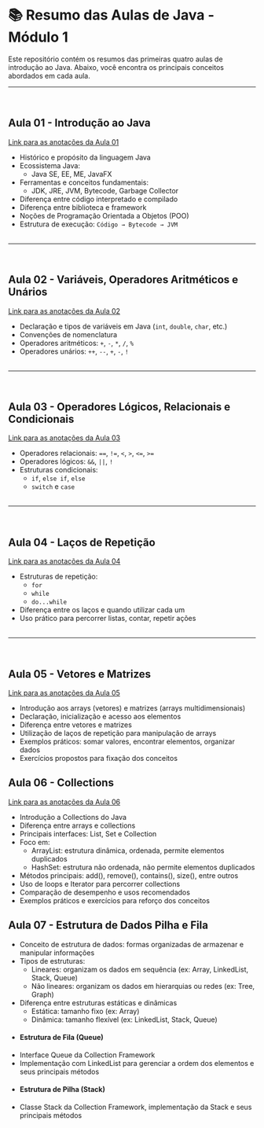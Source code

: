 # 📚 Resumo das Aulas de Java - Módulo 1

Este repositório contém os resumos das primeiras quatro aulas de introdução ao Java. Abaixo, você encontra os principais conceitos abordados em cada aula.


---
</br>

## Aula 01 - Introdução ao Java
[Link para as anotações da Aula 01](https://github.com/renatangr/Generation_Aulas/tree/main/aula_01)
- Histórico e propósito da linguagem Java
- Ecossistema Java:
  - Java SE, EE, ME, JavaFX
- Ferramentas e conceitos fundamentais:
  - JDK, JRE, JVM, Bytecode, Garbage Collector
- Diferença entre código interpretado e compilado
- Diferença entre biblioteca e framework
- Noções de Programação Orientada a Objetos (POO)
- Estrutura de execução: `Código → Bytecode → JVM`
</br></br>
---
</br>

## Aula 02 - Variáveis, Operadores Aritméticos e Unários
[Link para as anotações da Aula 02](https://github.com/renatangr/Generation_Aulas/tree/main/aula_02)
- Declaração e tipos de variáveis em Java (`int`, `double`, `char`, etc.)
- Convenções de nomenclatura
- Operadores aritméticos: `+`, `-`, `*`, `/`, `%`
- Operadores unários: `++`, `--`, `+`, `-`, `!`
</br></br>
---
</br>

## Aula 03 - Operadores Lógicos, Relacionais e Condicionais
[Link para as anotações da Aula 03](https://github.com/renatangr/Generation_Aulas/tree/main/aula_03)
- Operadores relacionais: `==`, `!=`, `<`, `>`, `<=`, `>=`
- Operadores lógicos: `&&`, `||`, `!`
- Estruturas condicionais:
  - `if`, `else if`, `else`
  - `switch` e `case`
</br> </br>
---
</br>

## Aula 04 - Laços de Repetição
[Link para as anotações da Aula 04](https://github.com/renatangr/Generation_Aulas/tree/main/aula_04)
- Estruturas de repetição:
  - `for`
  - `while`
  - `do...while`
- Diferença entre os laços e quando utilizar cada um
- Uso prático para percorrer listas, contar, repetir ações
</br></br>
---
</br>

## Aula 05 - Vetores e Matrizes
[Link para as anotações da Aula 05](https://github.com/renatangr/Generation_Aulas/tree/main/aula_05)
- Introdução aos arrays (vetores) e matrizes (arrays multidimensionais)
- Declaração, inicialização e acesso aos elementos
- Diferença entre vetores e matrizes
- Utilização de laços de repetição para manipulação de arrays
- Exemplos práticos: somar valores, encontrar elementos, organizar dados
- Exercícios propostos para fixação dos conceitos

## Aula 06 - Collections
[Link para as anotações da Aula 06](https://github.com/renatangr/Generation_Aulas/tree/main/aula_06)
- Introdução a Collections do Java
- Diferença entre arrays e collections
- Principais interfaces: List, Set e Collection
- Foco em:
  - ArrayList: estrutura dinâmica, ordenada, permite elementos duplicados
  - HashSet: estrutura não ordenada, não permite elementos duplicados
- Métodos principais: add(), remove(), contains(), size(), entre outros
- Uso de loops e Iterator para percorrer collections
- Comparação de desempenho e usos recomendados
- Exemplos práticos e exercícios para reforço dos conceitos

## Aula 07 - Estrutura de Dados Pilha e Fila
[]()
- Conceito de estrutura de dados: formas organizadas de armazenar e manipular informações
- Tipos de estruturas:
  - Lineares: organizam os dados em sequência (ex: Array, LinkedList, Stack, Queue)
  - Não lineares: organizam os dados em hierarquias ou redes (ex: Tree, Graph)
- Diferença entre estruturas estáticas e dinâmicas
  - Estática: tamanho fixo (ex: Array)
  - Dinâmica: tamanho flexível (ex: LinkedList, Stack, Queue)
- #### Estrutura de Fila (Queue)
- Interface Queue da Collection Framework
- Implementação com LinkedList para gerenciar a ordem dos elementos e seus principais métodos
- #### Estrutura de Pilha (Stack)
- Classe Stack da Collection Framework, implementação da Stack e seus principais métodos

